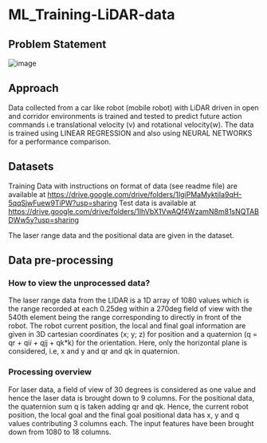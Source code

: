 # ML_Training-LiDAR-data 

## Problem Statement

![image](https://user-images.githubusercontent.com/90351952/190183649-1589d1c4-8b49-4e13-ba3b-01d38e2d6331.png)

## Approach

Data collected from a car like robot (mobile robot) with LiDAR driven in open and corridor environments is trained and tested to predict future action commands i.e translational velocity (v) and rotational velocity(w). The data is trained using LINEAR REGRESSION and also using NEURAL NETWORKS for a performance comparison.  

## Datasets

Training  Data with instructions on format of data (see readme file) are available at 
https://drive.google.com/drive/folders/1IgiPMaMyktjIa9qH-5qqSjwFuew9TiPW?usp=sharing
Test data is available at https://drive.google.com/drive/folders/1IhVbX1VwAQf4WzamN8m81sNQTABDWw5y?usp=sharing

The laser range data and the positional data are given in the dataset.

## Data pre-processing

### How to view the unprocessed data?
The laser range data from the LIDAR is a 1D array of 1080 values which is the range recorded at each 0.25deg within a 270deg field of view with the 540th element being the range corresponding to directly in front of the robot.
The robot current position, the local and final goal information are given in 3D cartesian coordinates (x; y; z) for position and a quaternion (q = qr + qi*i + qj*j + qk*k) for the orientation. Here, only the horizontal plane is considered, i.e, x and y and qr and qk in quaternion. 

### Processing overview
For laser data, a field of view of 30 degrees is considered  as one value and hence the laser data is brought down to 9 columns. 
For the positional data, the quaternion sum q is taken adding qr and qk. Hence, the current robot position, the local goal and the final goal positional data has x, y and q values contributing 3 columns each. The input features have been brought down from 1080 to 18 columns.
